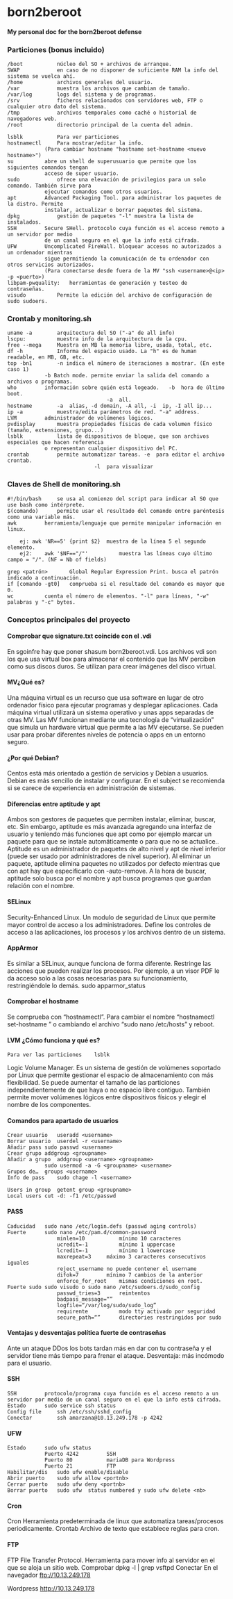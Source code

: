 # born2beroot

#### My personal doc for the born2beroot defense

### Particiones (bonus incluido)

	/boot			núcleo del SO + archivos de arranque.
	SWAP			en caso de no disponer de suficiente RAM la info del sistema se vuelca ahí.
	/home			archivos generales del usuario.
	/var			muestra los archivos que cambian de tamaño.
	/var/log		logs del sistema y de programas.
	/srv			ficheros relacionados con servidores web, FTP o cualquier otro dato del sistema.
	/tmp			archivos temporales como caché o historial de navegadores web.
	/root			directorio principal de la cuenta del admin.

	lsblk			Para ver particiones
	hostnamectl		Para mostrar/editar la info. 
				(Para cambiar hostname "hostname set-hostname <nuevo hostname>")
	su			abre un shell de superusuario que permite que los siguientes comandos tengan
				acceso de super usuario.
	sudo			ofrece una elevación de privilegios para un solo comando. También sirve para 
				ejecutar comandos como otros usuarios.
	apt			Advanced Packaging Tool. para administrar los paquetes de la distro. Permite 
				instalar, actualizar o borrar paquetes del sistema.
	dpkg			gestión de paquetes "-l" muestra la lista de instalados.
	SSH			Secure SHell. protocolo cuya función es el acceso remoto a un servidor por medio 
				de un canal seguro en el que la info está cifrada.
	UFW			Uncomplicated FireWall. bloquear accesos no autorizados a un ordenador mientras
				sigue permitiendo la comunicación de tu ordenador con otros servicios autorizados.
				(Para conectarse desde fuera de la MV "ssh <username>@<ip> -p <puerto>)
	libpam-pwquality:	herramientas de generación y testeo de contraseñas.
	visudo			Permite la edición del archivo de configuración de sudo sudoers.

### Crontab y monitoring.sh

	uname -a		arquitectura del SO ("-a" de all info)
	lscpu:			muestra info de la arquitectura de la cpu.
	free --mega		Muestra en MB la memoria libre, usada, total, etc.
	df -h			Informa del espacio usado. La "h" es de human readable, en MB, GB, etc.
	top -bn1		-n indica el número de iteraciones a mostrar. (En este caso 1)
				-b Batch mode. permite enviar la salida del comando a archivos o programas.
	who			información sobre quién está logeado.	-b  hora de último boot.
									-a  all.
	hostname		-a  alias, -d domain, -A all, -i  ip, -I all ip...
	ip -a			muestra/edita parámetros de red. "-a" address.
	LVM			administrador de volúmenes lógicos.
	pvdisplay		muestra propiedades físicas de cada volumen físico (tamaño, extensiones, grupo...)
	lsblk			lista de dispositivos de bloque, que son archivos especiales que hacen referencia
				o representan cualquier dispositivo del PC.
	crontab			permite automatizar tareas.	-e  para editar el archivo crontab.
								-l  para visualizar

### Claves de Shell de monitoring.sh

	#!/bin/bash		se usa al comienzo del script para indicar al SO que use bash como intérprete.    
	$(comando)		permite usar el resultado del comando entre paréntesis como una variable más.
	awk			herramienta/lenguaje que permite manipular información en linux.
	
		ej:	awk 'NR==5' {print $2}  muestra de la línea 5 el segundo elemento.
		ej2:	awk '$NF=="/"'          muestra las líneas cuyo último campo = "/". (NF = Nb of fields)
	
	grep <patrón>		Global Regular Expression Print. busca el patrón indicado a continuación.
	if [comando -gt0]	comprueba si el resultado del comando es mayor que 0.
	wc			cuenta el número de elementos. "-l" para líneas, "-w" palabras y "-c" bytes.

### Conceptos principales del proyecto

#### Comprobar que signature.txt coincide con el .vdi

En sgoinfre hay que poner shasum born2beroot.vdi. Los archivos vdi son los que usa virtual box para almacenar el contenido que las MV perciben como sus discos duros. Se utilizan para crear imágenes del disco virtual.

#### MV¿Qué es?

Una máquina virtual es un recurso que usa software en lugar de otro ordenador físico para ejecutar programas y desplegar aplicaciones. Cada máquina virtual utilizará un sistema operativo y unas apps separadas de otras MV. Las MV funcionan mediante una tecnología de “virtualización” que simula un hardware virtual que permite a las MV ejecutarse. Se pueden usar para probar diferentes niveles de potencia o apps en un entorno seguro.

#### ¿Por qué Debian?

Centos está más orientado a gestión de servicios y Debian a usuarios. Debian es más sencillo de instalar y configurar.
En el subject se recomienda si se carece de experiencia en administración de sistemas.

#### Diferencias entre aptitude y apt

Ambos son gestores de paquetes que permiten instalar, eliminar, buscar, etc. Sin embargo, aptitude es más avanzada agregando una interfaz de usuario y teniendo más funciones que apt como por ejemplo marcar un paquete para que se instale automáticamente o para que no se actualice..
Aptitude es un administrador de paquetes de alto nivel y apt de nivel inferior (puede ser usado por administradores de nivel superior).
Al eliminar un paquete, aptitude elimina paquetes no utilizados por defecto mientras que con apt hay que especificarlo con -auto-remove.
A la hora de buscar, aptitude solo busca por el nombre y apt busca programas que guardan relación con el nombre.

#### SELinux

Security-Enhanced Linux. Un modulo de seguridad de Linux que permite mayor control de acceso a los administradores. Define los controles de acceso a las aplicaciones, los procesos y los archivos dentro de un sistema.

#### AppArmor

Es similar a SELinux, aunque funciona de forma diferente. Restringe las acciones que pueden realizar los procesos. Por ejemplo, a un visor PDF le da acceso solo a las cosas necesarias para su funcionamiento, restringiéndole lo demás.
sudo apparmor_status

#### Comprobar el hostname

Se comprueba con “hostnamectl”. Para cambiar el nombre “hostnamectl set-hostname <newname>” o cambiando el archivo “sudo nano /etc/hosts” y reboot.

#### LVM ¿Cómo funciona y qué es?

	Para ver las particiones	lsblk

Logic Volume Manager. Es un sistema de gestión de volúmenes soportado por Linux que permite gestionar el espacio de almacenamiento con más flexibilidad. Se puede aumentar el tamaño de las particiones independientemente de que haya o no espacio libre contiguo. También permite mover volúmenes lógicos entre dispositivos físicos y elegir el nombre de los componentes.

#### Comandos para apartado de usuarios

	Crear usuario	useradd <username>
	Borrar usuario	userdel -r <username>
	Añadir pass	sudo passwd <username>
	Crear grupo	addgroup <groupname>
	Añadir a grupo	addgroup <username> <groupname>
				sudo usermod -a -G <groupname> <username>
	Grupos de…	groups <username>
	Info de pass	sudo chage -l <username>

	Users in group	getent group <groupname>
	Local users	cut -d: -f1 /etc/passwd

#### PASS

	Caducidad	sudo nano /etc/login.defs (passwd aging controls)
	Fuerte		sudo nano /etc/pam.d/common-password
					minlen=10			mínimo 10 caracteres
					ucredit=-1			mínimo 1 uppercase
					lcredit=-1			mínimo 1 lowercase
					maxrepeat=3		máximo 3 caracteres consecutivos iguales
					reject_username	no puede contener el username
					difok=7			mínimo 7 cambios de la anterior
					enforce_for_root	mismas condiciones en root.
	Fuerte sudo	sudo visudo o sudo nano /etc/sudoers.d/sudo_config
					passwd_tries=3		reintentos
					badpass_message=“”
					logfile=“/var/log/sudo/sudo_log”
					requirente			modo tty activado por seguridad
					secure_path=“”		directories restringidos por sudo

#### Ventajas y desventajas política fuerte de contraseñas

Ante un ataque DDos los bots tardan más en dar con tu contraseña y  el servidor tiene más tiempo para frenar el ataque.
Desventaja: más incómodo para el usuario.

#### SSH

	SSH			protocolo/programa cuya función es el acceso remoto a un servidor por medio de un canal seguro en el que la info está cifrada.
	Estado		sudo service ssh status
	Config file		ssh /etc/ssh/sshd_config
	Conectar		ssh amarzana@10.13.249.178 -p 4242

#### UFW

	Estado		sudo ufw status
				Puerto 4242 		SSH
				Puerto 80			mariaDB para Wordpress
				Puerto 21			FTP
	Habilitar/dis	sudo ufw enable/disable
	Abrir puerto	sudo ufw allow <portnb>
	Cerrar puerto	sudo ufw deny <portnb>
	Borrar puerto	sudo ufw  status numbered y sudo ufw delete <nb>

#### Cron

Cron			Herramienta predeterminada de linux que automatiza tareas/procesos periodicamente.
Crontab		Archivo de texto que establece reglas para cron.

#### FTP

FTP			File Transfer Protocol. Herramienta para mover info al servidor en el que se aloja un sitio web.
Comprobar	dpkg -l | grep vsftpd
Conectar		En el navegador ftp://10.13.249.178

Wordpress	http://10.13.249.178
